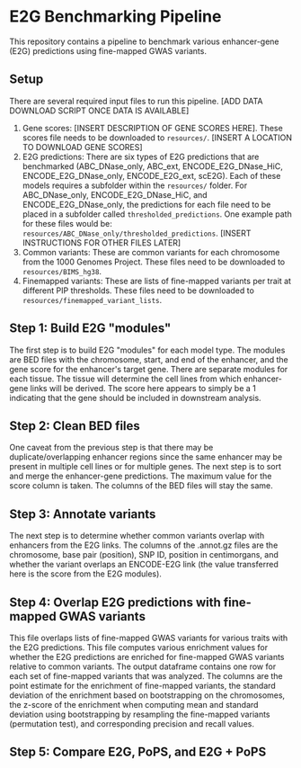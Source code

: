 # E2G Benchmarking Pipeline

This repository contains a pipeline to benchmark various enhancer-gene (E2G) predictions using fine-mapped GWAS variants.

## Setup

There are several required input files to run this pipeline. [ADD DATA DOWNLOAD SCRIPT ONCE DATA IS AVAILABLE]

1. Gene scores: [INSERT DESCRIPTION OF GENE SCORES HERE]. These scores file needs to be downloaded to `resources/`. [INSERT A LOCATION TO DOWNLOAD GENE SCORES]
2. E2G predictions: There are six types of E2G predictions that are benchmarked (ABC_DNase_only, ABC_ext, ENCODE_E2G_DNase_HiC, ENCODE_E2G_DNase_only, ENCODE_E2G_ext, scE2G). Each of these models requires a subfolder within the `resources/` folder. For ABC_DNase_only, ENCODE_E2G_DNase_HiC, and ENCODE_E2G_DNase_only, the predictions for each file need to be placed in a subfolder called `thresholded_predictions`. One example path for these files would be: `resources/ABC_DNase_only/thresholded_predictions`. [INSERT INSTRUCTIONS FOR OTHER FILES LATER]
3. Common variants: These are common variants for each chromosome from the 1000 Genomes Project. These files need to be downloaded to `resources/BIMS_hg38`.
4. Finemapped variants: These are lists of fine-mapped variants per trait at different PIP thresholds. These files need to be downloaded to `resources/finemapped_variant_lists`.

## Step 1: Build E2G "modules"

The first step is to build E2G "modules" for each model type. The modules are BED files with the chromosome, start, and end of the enhancer, and the gene score for the enhancer's target gene. There are separate modules for each tissue. The tissue will determine the cell lines from which enhancer-gene links will be derived. The score here appears to simply be a 1 indicating that the gene should be included in downstream analysis.

## Step 2: Clean BED files

One caveat from the previous step is that there may be duplicate/overlapping enhancer regions since the same enhancer may be present in multiple cell lines or for multiple genes. The next step is to sort and merge the enhancer-gene predictions. The maximum value for the score column is taken. The columns of the BED files will stay the same.

## Step 3: Annotate variants

The next step is to determine whether common variants overlap with enhancers from the E2G links. The columns of the .annot.gz files are the chromosome, base pair (position), SNP ID, position in centimorgans, and whether the variant overlaps an ENCODE-E2G link (the value transferred here is the score from the E2G modules).

## Step 4: Overlap E2G predictions with fine-mapped GWAS variants

This file overlaps lists of fine-mapped GWAS variants for various traits with the E2G predictions. This file computes various enrichment values for whether the E2G predictions are enriched for fine-mapped GWAS variants relative to common variants. The output dataframe contains one row for each set of fine-mapped variants that was analyzed. The columns are the point estimate for the enrichment of fine-mapped variants, the standard deviation of the enrichment based on bootstrapping on the chromosomes, the z-score of the enrichment when computing mean and standard deviation using bootstrapping by resampling the fine-mapped variants (permutation test), and corresponding precision and recall values.

## Step 5: Compare E2G, PoPS, and E2G + PoPS

